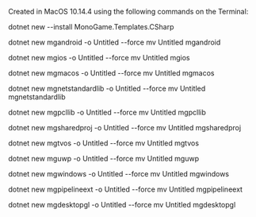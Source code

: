 
Created in MacOS 10.14.4 using the following commands on the Terminal:

dotnet new --install MonoGame.Templates.CSharp

dotnet new mgandroid -o Untitled --force
mv Untitled mgandroid

dotnet new mgios -o Untitled --force
mv Untitled mgios

dotnet new mgmacos -o Untitled --force
mv Untitled mgmacos

dotnet new mgnetstandardlib -o Untitled --force
mv Untitled mgnetstandardlib

dotnet new mgpcllib -o Untitled --force
mv Untitled mgpcllib

dotnet new mgsharedproj -o Untitled --force
mv Untitled mgsharedproj

dotnet new mgtvos -o Untitled --force
mv Untitled mgtvos

dotnet new mguwp -o Untitled --force
mv Untitled mguwp

dotnet new mgwindows -o Untitled --force
mv Untitled mgwindows

dotnet new mgpipelineext -o Untitled --force
mv Untitled mgpipelineext

dotnet new mgdesktopgl -o Untitled --force
mv Untitled mgdesktopgl
